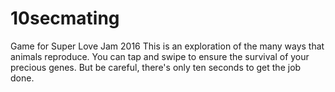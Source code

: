# 10secmating
Game for Super Love Jam 2016
This is an exploration of the many ways that animals reproduce. You can tap and swipe to ensure the survival of your precious genes. But be careful, there's only ten seconds to get the job done.